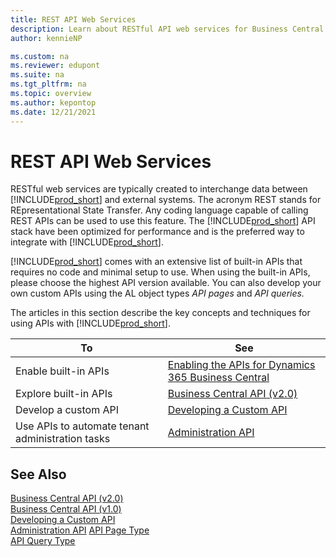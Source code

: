 ```yaml
---
title: REST API Web Services
description: Learn about RESTful API web services for Business Central and how to create and maintain them.
author: kennieNP

ms.custom: na
ms.reviewer: edupont
ms.suite: na
ms.tgt_pltfrm: na
ms.topic: overview
ms.author: kepontop
ms.date: 12/21/2021
---
```


# REST API Web Services

RESTful web services are typically created to interchange data between [!INCLUDE[prod_short](../developer/includes/prod_short.md)] and external systems. The acronym REST stands for REpresentational State Transfer. Any coding language capable of calling REST APIs can be used to use this feature. The [!INCLUDE[prod_short](../developer/includes/prod_short.md)] API stack have been optimized for performance and is the preferred way to integrate with [!INCLUDE[prod_short](../developer/includes/prod_short.md)].

[!INCLUDE[prod_short](../developer/includes/prod_short.md)] comes with an extensive list of built-in APIs that requires no code and minimal setup to use. When using the built-in APIs, please choose the highest API version available. You can also develop your own custom APIs using the AL object types _API pages_ and _API queries._

The articles in this section describe the key concepts and techniques for using APIs with [!INCLUDE[prod_short](../developer/includes/prod_short.md)].
  
|To|See|  
|--------|---------|  
|Enable built-in APIs | [Enabling the APIs for Dynamics 365 Business Central](../api-reference/v2.0/enabling-apis-for-dynamics-nav.md)|  
|Explore built-in APIs | [Business Central API (v2.0)](../api-reference/v2.0/index.md) |  
|Develop a custom API | [Developing a Custom API](../developer/devenv-develop-custom-api.md) |
|Use APIs to automate tenant administration tasks | [Administration API](../administration/itpro-introduction-to-automation-apis.md) |

## See Also

[Business Central API (v2.0)](../api-reference/v2.0/index.md)  
[Business Central API (v1.0)](../api-reference/v1.0/index.md)  
[Developing a Custom API](../developer/devenv-develop-custom-api.md)  
[Administration API](../administration/itpro-introduction-to-automation-apis.md)
[API Page Type](../developer/devenv-api-pagetype.md)  
[API Query Type](../developer/devenv-api-querytype.md)  
